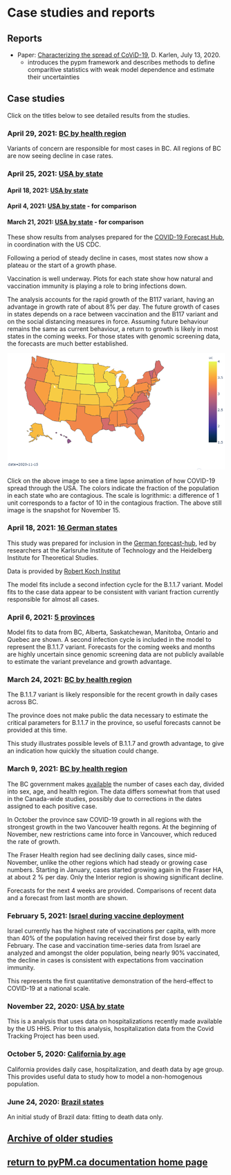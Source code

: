 # Case studies and reports

## Reports

* Paper: [Characterizing the spread of CoViD-19](reports/Characterizing_spread.pdf), D. Karlen, July 13, 2020.
    * introduces the pypm framework and describes methods to define comparitive statistics with weak model dependence
    and estimate their uncertainties

## Case studies

Click on the titles below to see detailed results from the studies.

### April 29, 2021: [BC by health region](bc20210429/index.md)

Variants of concern are responsible for most cases in BC.
All regions of BC are now seeing decline in case rates.

### April 25, 2021: [USA by state](usa20210425/index.md)
#### April 18, 2021: [USA by state](usa20210418/index.md)
#### April 4, 2021: [USA by state](usa20210404/index.md) - for comparison
#### March 21, 2021: [USA by state](usa20210321/index.md) - for comparison

These show results from analyses prepared for
the [COVID-19 Forecast Hub](https://covid19forecasthub.org/), in coordination with the US CDC.

Following a period of steady decline in cases, most states now show a plateau or the start of a growth phase.

Vaccination is well underway.
Plots for each state show how natural and vaccination immunity is playing a role to bring infections down.

The analysis accounts for the rapid growth of the B117 variant, having an advantage
in growth rate of about 8% per day.
The future growth of cases in states depends on a race between vaccination and the B117 variant and
on the social distancing measures in force.
Assuming future behaviour remains the same as current behaviour, a return to growth is likely in most
states in the coming weeks.
For those states with genomic screening data, the forecasts are much better established.

[![uc](usa_uc_2020-11-15.png)](usa_uc_2020-11-15.gif)

Click on the above image to see a time lapse animation of how COVID-19 spread through the USA. The colors indicate the
fraction of the population in each state who are contagious. The scale is logrithmic: a difference of 1 unit
corresponds to a factor of 10 in the contagious fraction. The above still image is the snapshot for November 15.

### April 18, 2021: [16 German states](germany20210418/index.md)

This study was prepared for inclusion in the [German forecast-hub](https://kitmetricslab.github.io/forecasthub/forecast), led
by  researchers at the Karlsruhe Institute of Technology and the Heidelberg Institute for Theoretical Studies.

Data is provided by [Robert Koch Institut](https://npgeo-corona-npgeo-de.hub.arcgis.com/datasets/dd4580c810204019a7b8eb3e0b329dd6_0)

The model fits include a second infection cycle for the B.1.1.7 variant.
Model fits to the case data appear to be consistent with variant fraction currently responsible for almost all cases.

### April 6, 2021: [5 provinces](prov20210406/index.md)

Model fits to data from BC, Alberta, Saskatchewan, Manitoba, Ontario and Quebec are shown.
A second infection cycle is included in the model to represent the B.1.1.7 variant.
Forecasts for the coming weeks and months are highly uncertain since
genomic screening data are not publicly available to estimate
the variant prevelance and growth advantage.

### March 24, 2021: [BC by health region](bc20210324/index.md)

The B.1.1.7 variant is likely responsible for the recent growth in daily cases across BC.

The province does not make public the data necessary to estimate the critical parameters for B.1.1.7 in the province, so
useful forecasts cannot be provided at this time.

This study illustrates possible levels of B.1.1.7 and growth advantage, to give an indication how quickly the situation
could change.

### March 9, 2021: [BC by health region](bc20210309/index.md)

The BC government makes [available](http://www.bccdc.ca/health-info/diseases-conditions/covid-19/data)
the number of cases each day, divided into sex, age, and health region.
The data differs somewhat from that used in the Canada-wide studies, possibly due to corrections in
the dates assigned to each positive case.

In October the province saw COVID-19 growth in all regions with the strongest growth in the two Vancouver
health regons.
At the beginning of November, new restrictions came into force in Vancouver, which reduced the rate of growth.

The Fraser Health region had see declining daily cases, since mid-November, unlike the other regions
which had steady or growing case numbers.
Starting in January, cases started growing again in the Fraser HA, at about 2 % per day.
Only the Interior region is showing significant decline.

Forecasts for the next 4 weeks are provided. Comparisons of recent data
and a forecast from last month are shown.

### February 5, 2021: [Israel during vaccine deployment](https://nbviewer.jupyter.org/github/pypm/quickstart/blob/master/misc/israel_vaccination_study_20210204/israel_20210204.ipynb)

Israel currently has the highest rate of vaccinations per capita, with more than 40% of the population having received their first dose by early February.
The case and vaccination time-series data from Israel are analyzed and
amongst the older population, being nearly 90% vaccinated, the decline
in cases is consistent with expectations from vaccination immunity.

This represents the first quantitative demonstration of the herd-effect to COVID-19 at a national scale.

### November 22, 2020: [USA by state](usa_hhs_20201122/index.md)

This is a analysis that uses data on hospitalizations recently made available by the US HHS.
Prior to this analysis, hospitalization data from the Covid Tracking Project has been used.

### October 5, 2020: [California by age](california20201005/index.md)

California provides daily case, hospitalization, and death data by age group.
This provides useful data to study how to model a non-homogenous population.

### June 24, 2020: [Brazil states](brazil20200624/index.md)

An initial study of Brazil data: fitting to death data only.

## [Archive of older studies](archive/index.md)

## [return to pyPM.ca documentation home page](../..)
